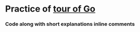 # Practice of [tour of Go](https://go.dev/tour/list)

### Code along with short explanations inline comments

